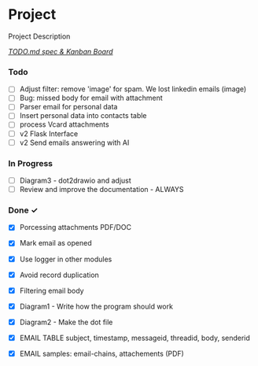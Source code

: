 # Project

Project Description

<em>[TODO.md spec & Kanban Board](https://bit.ly/3fCwKfM)</em>

### Todo

- [ ] Adjust filter: remove 'image' for spam. We lost linkedin emails (image)  
- [ ] Bug: missed body for email with attachment  
- [ ] Parser email for personal data  
- [ ] Insert personal data into contacts table  
- [ ] process Vcard attachments  
- [ ] v2 Flask Interface  
- [ ] v2 Send emails answering with AI  

### In Progress

- [ ] Diagram3 - dot2drawio and adjust  
- [ ] Review and improve the documentation - ALWAYS  

### Done ✓

- [x] Porcessing attachments PDF/DOC  
- [x] Mark email as opened  
- [x] Use  logger in other modules  
- [x] Avoid record duplication  
- [x] Filtering email body  
- [x] Diagram1 - Write how the program  should work  
- [x] Diagram2 - Make the dot file  
- [x] EMAIL TABLE subject, timestamp, messageid, threadid, body, senderid  
- [x] EMAIL samples: email-chains, attachements (PDF)  

